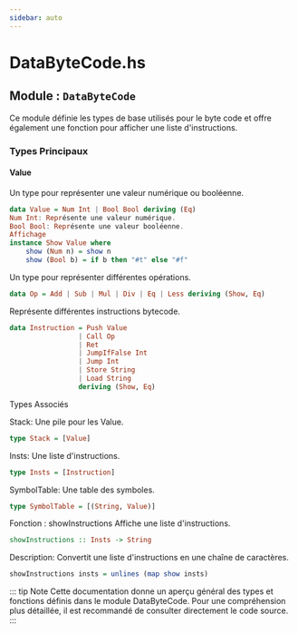 ```yaml
---
sidebar: auto
---
```


# DataByteCode.hs

## Module : `DataByteCode`

Ce module définie les types de base utilisés pour le byte code et offre également une fonction pour afficher une liste d'instructions.

### Types Principaux

#### Value

Un type pour représenter une valeur numérique ou booléenne.

```haskell
data Value = Num Int | Bool Bool deriving (Eq)
Num Int: Représente une valeur numérique.
Bool Bool: Représente une valeur booléenne.
Affichage
instance Show Value where
    show (Num n) = show n
    show (Bool b) = if b then "#t" else "#f"

```

Un type pour représenter différentes opérations.

```haskell
data Op = Add | Sub | Mul | Div | Eq | Less deriving (Show, Eq)
```

Représente différentes instructions bytecode.

```haskell
data Instruction = Push Value 
                 | Call Op 
                 | Ret 
                 | JumpIfFalse Int 
                 | Jump Int 
                 | Store String
                 | Load String
                 deriving (Show, Eq)
```
Types Associés

Stack: Une pile pour les Value.

```haskell
type Stack = [Value]
```
Insts: Une liste d'instructions.
```haskell
type Insts = [Instruction]
```

SymbolTable: Une table des symboles.
```haskell
type SymbolTable = [(String, Value)]
```

Fonction : showInstructions
Affiche une liste d'instructions.
```haskell
showInstructions :: Insts -> String
```

Description: Convertit une liste d'instructions en une chaîne de caractères.

```haskell
showInstructions insts = unlines (map show insts)
```

::: tip Note
Cette documentation donne un aperçu général des types et fonctions définis dans le module DataByteCode. Pour une compréhension plus détaillée, il est recommandé de consulter directement le code source.
:::